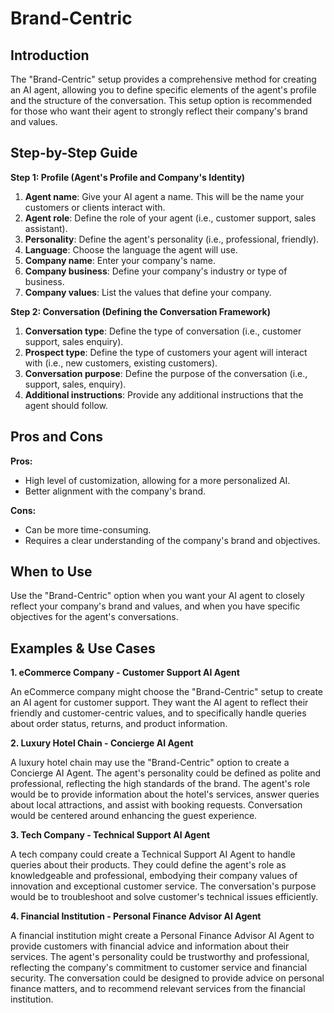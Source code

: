# Brand-Centric

## Introduction

The "Brand-Centric" setup provides a comprehensive method for creating an AI agent, allowing you to define specific elements of the agent's profile and the structure of the conversation. This setup option is recommended for those who want their agent to strongly reflect their company's brand and values.

## Step-by-Step Guide

**Step 1: Profile (Agent's Profile and Company's Identity)**

1. **Agent name**: Give your AI agent a name. This will be the name your customers or clients interact with.
2. **Agent role**: Define the role of your agent (i.e., customer support, sales assistant).
3. **Personality**: Define the agent's personality (i.e., professional, friendly).
4. **Language**: Choose the language the agent will use.
5. **Company name**: Enter your company's name.
6. **Company business**: Define your company's industry or type of business.
7. **Company values**: List the values that define your company.

**Step 2: Conversation (Defining the Conversation Framework)**

1. **Conversation type**: Define the type of conversation (i.e., customer support, sales enquiry).
2. **Prospect type**: Define the type of customers your agent will interact with (i.e., new customers, existing customers).
3. **Conversation purpose**: Define the purpose of the conversation (i.e., support, sales, enquiry).
4. **Additional instructions**: Provide any additional instructions that the agent should follow.

## Pros and Cons

**Pros:**

* High level of customization, allowing for a more personalized AI.
* Better alignment with the company's brand.

**Cons:**

* Can be more time-consuming.
* Requires a clear understanding of the company's brand and objectives.

## When to Use

Use the "Brand-Centric" option when you want your AI agent to closely reflect your company's brand and values, and when you have specific objectives for the agent's conversations.

## Examples & Use Cases

**1. eCommerce Company - Customer Support AI Agent**

An eCommerce company might choose the "Brand-Centric" setup to create an AI agent for customer support. They want the AI agent to reflect their friendly and customer-centric values, and to specifically handle queries about order status, returns, and product information.

**2. Luxury Hotel Chain - Concierge AI Agent**

A luxury hotel chain may use the "Brand-Centric" option to create a Concierge AI Agent. The agent's personality could be defined as polite and professional, reflecting the high standards of the brand. The agent's role would be to provide information about the hotel's services, answer queries about local attractions, and assist with booking requests. Conversation would be centered around enhancing the guest experience.

**3. Tech Company - Technical Support AI Agent**

A tech company could create a Technical Support AI Agent to handle queries about their products. They could define the agent's role as knowledgeable and professional, embodying their company values of innovation and exceptional customer service. The conversation's purpose would be to troubleshoot and solve customer's technical issues efficiently.

**4. Financial Institution - Personal Finance Advisor AI Agent**

A financial institution might create a Personal Finance Advisor AI Agent to provide customers with financial advice and information about their services. The agent's personality could be trustworthy and professional, reflecting the company's commitment to customer service and financial security. The conversation could be designed to provide advice on personal finance matters, and to recommend relevant services from the financial institution.
